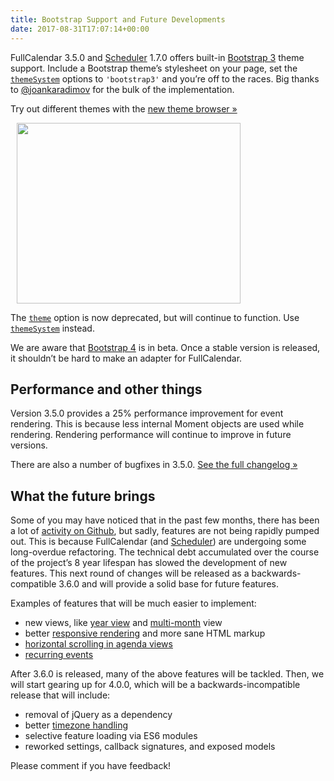 ```yaml
---
title: Bootstrap Support and Future Developments
date: 2017-08-31T17:07:14+00:00
---
```


FullCalendar 3.5.0 and [Scheduler](https://fullcalendar.io/scheduler/) 1.7.0 offers built-in <a href="https://getbootstrap.com/docs/3.3/" target="_blank">Bootstrap 3</a> theme support. Include a Bootstrap theme&#8217;s stylesheet on your page, set the [`themeSystem`](https://fullcalendar.io/docs/display/themeSystem/) options to `'bootstrap3'` and you&#8217;re off to the races. Big thanks to <a href="https://github.com/joankaradimov" target="_blank">@joankaradimov</a> for the bulk of the implementation.

Try out different themes with the <a href="https://fullcalendar.io/js/fullcalendar-3.5.0/demos/themes.html" target="_blank">new theme browser »</a>

<a href="https://fullcalendar.io/js/fullcalendar-3.5.0/demos/themes.html" target="_blank"><img style="margin-left: 10px;" src="{{ site.baseurl }}/assets/images/blog/2017/08/theme-chooser.png" alt="" width="358" height="289" alt="theme chooser" /></a>

The [`theme`](https://fullcalendar.io/docs/display/theme/) option is now deprecated, but will continue to function. Use [`themeSystem`](https://fullcalendar.io/docs/display/themeSystem/) instead.

We are aware that <a href="https://getbootstrap.com/" target="_blank">Bootstrap 4</a> is in beta. Once a stable version is released, it shouldn&#8217;t be hard to make an adapter for FullCalendar.

## Performance and other things

Version 3.5.0 provides a 25% performance improvement for event rendering. This is because less internal Moment objects are used while rendering. Rendering performance will continue to improve in future versions.

There are also a number of bugfixes in 3.5.0. <a href="https://github.com/fullcalendar/fullcalendar/releases/tag/v3.5.0" target="_blank">See the full changelog »</a>

## What the future brings

Some of you may have noticed that in the past few months, there has been a lot of <a href="https://github.com/fullcalendar/fullcalendar/commits/master" target="_blank">activity on Github</a>, but sadly, features are not being rapidly pumped out. This is because FullCalendar (and [Scheduler](https://fullcalendar.io/scheduler/)) are undergoing some long-overdue refactoring. The technical debt accumulated over the course of the project&#8217;s 8 year lifespan has slowed the development of new features. This next round of changes will be released as a backwards-compatible 3.6.0 and will provide a solid base for future features.

Examples of features that will be much easier to implement:

* new views, like <a href="https://github.com/fullcalendar/fullcalendar/issues/1140" target="_blank">year view</a> and <a href="https://github.com/fullcalendar/fullcalendar/issues/470" target="_blank">multi-month</a> view
* better <a href="https://github.com/fullcalendar/fullcalendar/issues?q=is%3Aopen%20is%3Aissue%20label%3AResponsive" target="_blank">responsive rendering</a> and more sane HTML markup
* <a href="https://github.com/fullcalendar/fullcalendar-scheduler/issues/110" target="_blank">horizontal scrolling in agenda views</a>
* <a href="https://github.com/fullcalendar/fullcalendar/issues/387" target="_blank">recurring events</a>

After 3.6.0 is released, many of the above features will be tackled. Then, we will start gearing up for 4.0.0, which will be a backwards-incompatible release that will include:

* removal of jQuery as a dependency
* better <a href="https://github.com/fullcalendar/fullcalendar/issues?q=is%3Aopen+is%3Aissue+label%3ATimezone" target="_blank">timezone handling</a>
* selective feature loading via ES6 modules
* reworked settings, callback signatures, and exposed models

Please comment if you have feedback!
